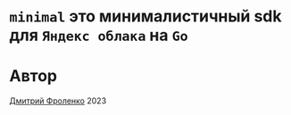 # `minimal` это минималистичный sdk для `Яндекс облака` на `Go`

# Автор 

[Дмитрий Фроленко](https://github.com/thefrol) 2023